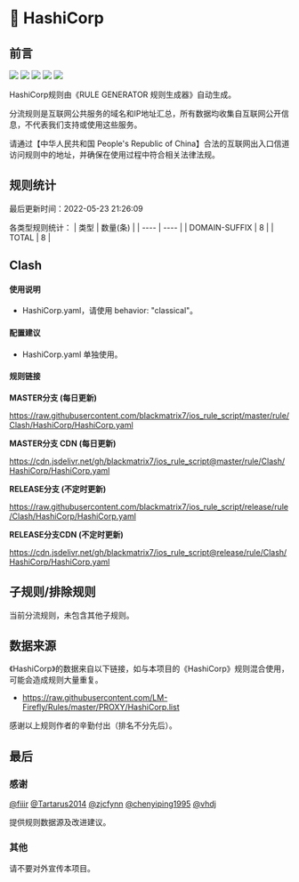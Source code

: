 # 🧸 HashiCorp

## 前言

![](https://shields.io/badge/-移除重复规则-ff69b4) ![](https://shields.io/badge/-DOMAIN与DOMAIN--SUFFIX合并-green) ![](https://shields.io/badge/-DOMAIN--SUFFIX间合并-critical) ![](https://shields.io/badge/-DOMAIN--SUFFIX与DOMAIN--KEYWORD合并-blue) ![](https://shields.io/badge/-IP--CIDR(6)合并-blueviolet) 

HashiCorp规则由《RULE GENERATOR 规则生成器》自动生成。

分流规则是互联网公共服务的域名和IP地址汇总，所有数据均收集自互联网公开信息，不代表我们支持或使用这些服务。

请通过【中华人民共和国 People's Republic of China】合法的互联网出入口信道访问规则中的地址，并确保在使用过程中符合相关法律法规。

## 规则统计

最后更新时间：2022-05-23 21:26:09

各类型规则统计：
| 类型 | 数量(条)  | 
| ---- | ----  |
| DOMAIN-SUFFIX | 8  | 
| TOTAL | 8  | 


## Clash 

#### 使用说明
- HashiCorp.yaml，请使用 behavior: "classical"。

#### 配置建议
- HashiCorp.yaml 单独使用。

#### 规则链接
**MASTER分支 (每日更新)**

https://raw.githubusercontent.com/blackmatrix7/ios_rule_script/master/rule/Clash/HashiCorp/HashiCorp.yaml

**MASTER分支 CDN (每日更新)**

https://cdn.jsdelivr.net/gh/blackmatrix7/ios_rule_script@master/rule/Clash/HashiCorp/HashiCorp.yaml

**RELEASE分支 (不定时更新)**

https://raw.githubusercontent.com/blackmatrix7/ios_rule_script/release/rule/Clash/HashiCorp/HashiCorp.yaml

**RELEASE分支CDN (不定时更新)**

https://cdn.jsdelivr.net/gh/blackmatrix7/ios_rule_script@release/rule/Clash/HashiCorp/HashiCorp.yaml

## 子规则/排除规则


当前分流规则，未包含其他子规则。

## 数据来源

《HashiCorp》的数据来自以下链接，如与本项目的《HashiCorp》规则混合使用，可能会造成规则大量重复。

- https://raw.githubusercontent.com/LM-Firefly/Rules/master/PROXY/HashiCorp.list


感谢以上规则作者的辛勤付出（排名不分先后）。

## 最后

### 感谢

[@fiiir](https://github.com/fiiir) [@Tartarus2014](https://github.com/Tartarus2014) [@zjcfynn](https://github.com/zjcfynn) [@chenyiping1995](https://github.com/chenyiping1995) [@vhdj](https://github.com/vhdj)

提供规则数据源及改进建议。

### 其他

请不要对外宣传本项目。